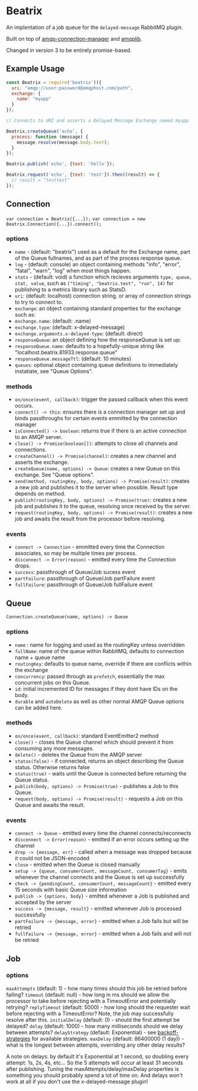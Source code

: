# Beatrix

An implentation of a job queue for the `delayed-message` RabbitMQ plugin.

Built on top of [amqp-connection-manager](https://github.com/benbria/node-amqp-connection-manager) and [amqplib](https://github.com/squaremo/amqp.node).

Changed in version 3 to be entirely promise-based.

## Example Usage
```javascript
const Beatrix = require('beatrix')({
  uri: "amqp://user:password@amqphost.com/path",
  exchange: {
    name: "myapp"
  }
});

// Connects to URI and asserts a Delayed Message Exchange named myapp

Beatrix.createQueue('echo', {
  process: function (message) {
    message.resolve(message.body.text);
  }
});

Beatrix.publish('echo', {text: 'hello'});

Beatrix.request('echo', {text: 'test'}).then((result) => {
  // result = "testtest"
});
```

## Connection
`var connection = Beatrix({...});`
`var connection = new Beatrix.Connection({...}).connect();`

### options
* `name` - (default: "beatrix") used as a default for the Exchange name, part of the Queue fullnames, and as part of the process response queue.
* `log` - (default: console) an object containing methods "info", "error", "fatal", "warn", "log" when most things happen.
* `stats` - (default: void) a function which recieves arguments `type, queue, stat, value`, such as `("timing", "beatrix.test", "run", 14)` for publishing to a metrics library such as StatsD.
* `uri`: (default: localhost) connection string, or array of connection strings to try to connect to.
* `exchange`: an object containing standard properties for the exchange such as:
* `exchange.name`: (default: .name)
* `exchange.type`: (default: x-delayed-message)
* `exchange.arguments.x-delayed-type`: (default: direct)
* `responseQueue`: an object defining how the responseQueue is set up:
* `responseQueue.name`: defaults to a hopefully-unique string like "localhost.beatrix.81933.response.queue"
* `responseQueue.messageTtl`: (default: 10 minutes)
* `queues`: optional object containing queue definitions to immediately instatiate, see "Queue Options".

### methods
* `on/once(event, callback)`: trigger the passed callback when this event occurs.
* `connect() -> this`: ensures there is a connection manager set up and binds passthroughs for certain events emmitted by the connection manager
* `isConnected() -> boolean`: returns true if there is an active connection to an AMQP server.
* `close() -> Promise(boolean[])`: attempts to close all channels and connections.
* `createChannel() -> Promise(channel)`: creates a new channel and asserts the exchange.
* `createQueue(name, options) -> Queue`: creates a new Queue on this exchange. See "Queue options".
* `send(method, routingKey, body, options) -> Promise(result)`: creates a new job and publishes it to the server when possible. Result type depends on method.
* `publish(routingKey, body, options) -> Promise(true)`: creates a new job and publishes it to the queue, resolving once received by the server.
* `request(routingKey, body, options) -> Promise(result)`: creates a new job and awaits the result from the processor before resolving.

### events
* `connect -> Connection` - emmitted every time the Connection associates, so may be multiple times per process.
* `disconnect -> Error(reason)` - emitted every time the Connection drops.
* `success`: passthrough of Queue/Job sucess event
* `partFailure`: passthrough of Queue/Job partFailure event
* `fullFailure`: passthrough of Queue/Job fullFailure event

## Queue
`Connection.createQueue(name, options) -> Queue`
### options
* `name` : name for logging and used as the routingKey unless overridden
* `fullName`: name of the queue within RabbitMQ, defaults to connection name + queue name
* `routingKey`: defaults to queue name, override if there are conflicts within the exchange
* `concurrency`: passed through as `prefetch`, essentially the max concurrent jobs on this Queue.
* `id`: initial incremented ID for messages if they dont have IDs on the body.
* `durable` and `autoDelete` as well as other normal AMQP Queue options can be added here.

### methods
* `on/once(event, callback)`: standard EventEmitter2 method
* `close()` - closes the Queue channel which should prevent it from consuming any more messages.
* `delete()` - deletes the Queue from the AMQP server
* `status(false)` - if connected, returns an object describing the Queue status. Otherwise returns false
* `status(true)` - waits until the Queue is connected before returning the Queue status.
* `publish(body, options) -> Promise(true)` - publishes a Job to this Queue.
* `request(body, options) -> Promise(result)` - requests a Job on this Queue and awaits the result.

### events
* `connect -> Queue` - emitted every time the channel connects/reconnects
* `disconnect -> Error(reason)` - emitted if an error occurs setting up the channel
* `drop -> {message, err}` - called when a message was dropped because it could not be JSON-encoded
* `close` - emitted when the Queue is closed manually
* `setup -> {queue, consumerCount, messageCount, consumerTag}` - emits whenever the channel connects and the Queue is set up successfully
* `check -> {pendingCount, consumerCount, messageCount}` - emitted every 15 seconds with basic Queue size information
* `publish -> {options, body}` - emitted whenever a Job is published and accepted by the server
* `success -> {message, result}` - emitted whenever Job is processed successfully
* `partFailure -> {message, error}` - emitted when a Job fails but will be retried
* `fullFailure -> {message, error}` - emitted when a Job fails and will not be retried

## Job
### options
`maxAttempts` (default: 1) - how many times should this job be retried before failing?
`timeout` (default: null) - how long in ms should we allow the processor to take before rejecting with a TimeoutError and potentially retrying?
`replyTimeout` (default: 5000) - how long should the requester wait before rejecting with a TimeoutError? Note, the job may successfully resolve after this.
`initialDelay` (default: 0) - should the first attempt be delayed?
`delay` (default: 1000) - how many milliseconds should we delay between attempts?
`delayStrategy` (default: Exponential) - see [backoff-strategies](https://github.com/richthegeek/node-backoff-strategies) for available strategies.
`maxDelay` (default: 86400000 (1 day)) - what is the longest between attempts, overriding any other delay results?

A note on delays: by default it's Exponential at 1 second, so doubling every attempt: 1s, 2s, 4s, etc... So the 5 attempts will occur at least 31 seconds after publishing. Tuning the maxAttempts/delay/maxDelay properties is something you should probably spend a lot of time on. And delays won't work at all if you don't use the x-delayed-message plugin!
